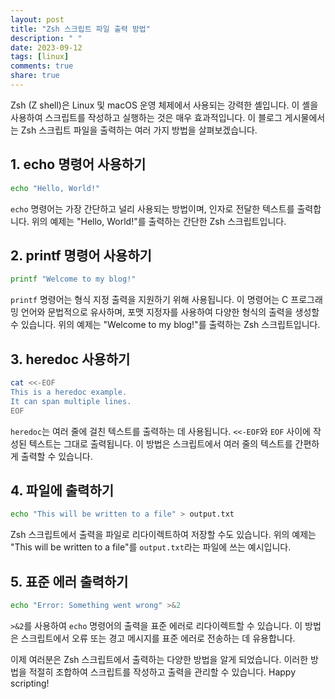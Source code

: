 ```yaml
---
layout: post
title: "Zsh 스크립트 파일 출력 방법"
description: " "
date: 2023-09-12
tags: [linux]
comments: true
share: true
---
```


Zsh (Z shell)은 Linux 및 macOS 운영 체제에서 사용되는 강력한 셸입니다. 이 셸을 사용하여 스크립트를 작성하고 실행하는 것은 매우 효과적입니다. 이 블로그 게시물에서는 Zsh 스크립트 파일을 출력하는 여러 가지 방법을 살펴보겠습니다.

## 1. echo 명령어 사용하기

```zsh
echo "Hello, World!"
```

`echo` 명령어는 가장 간단하고 널리 사용되는 방법이며, 인자로 전달한 텍스트를 출력합니다. 위의 예제는 "Hello, World!"를 출력하는 간단한 Zsh 스크립트입니다.

## 2. printf 명령어 사용하기

```zsh
printf "Welcome to my blog!"
```

`printf` 명령어는 형식 지정 출력을 지원하기 위해 사용됩니다. 이 명령어는 C 프로그래밍 언어와 문법적으로 유사하며, 포맷 지정자를 사용하여 다양한 형식의 출력을 생성할 수 있습니다. 위의 예제는 "Welcome to my blog!"를 출력하는 Zsh 스크립트입니다.

## 3. heredoc 사용하기

```zsh
cat <<-EOF
This is a heredoc example.
It can span multiple lines.
EOF
```

`heredoc`는 여러 줄에 걸친 텍스트를 출력하는 데 사용됩니다. `<<-EOF`와 `EOF` 사이에 작성된 텍스트는 그대로 출력됩니다. 이 방법은 스크립트에서 여러 줄의 텍스트를 간편하게 출력할 수 있습니다.

## 4. 파일에 출력하기

```zsh
echo "This will be written to a file" > output.txt
```

Zsh 스크립트에서 출력을 파일로 리다이렉트하여 저장할 수도 있습니다. 위의 예제는 "This will be written to a file"를 `output.txt`라는 파일에 쓰는 예시입니다.

## 5. 표준 에러 출력하기

```zsh
echo "Error: Something went wrong" >&2
```

`>&2`를 사용하여 `echo` 명령어의 출력을 표준 에러로 리다이렉트할 수 있습니다. 이 방법은 스크립트에서 오류 또는 경고 메시지를 표준 에러로 전송하는 데 유용합니다.

이제 여러분은 Zsh 스크립트에서 출력하는 다양한 방법을 알게 되었습니다. 이러한 방법을 적절히 조합하여 스크립트를 작성하고 출력을 관리할 수 있습니다. Happy scripting!